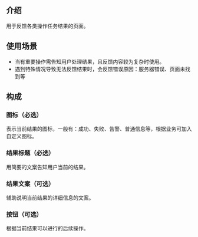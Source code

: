 ## 介绍

用于反馈各类操作任务结果的页面。

## 使用场景

- 当有重要操作需告知用户处理结果，且反馈内容较为复杂时使用。
- 遇到特殊情况导致无法反馈结果时，会反馈错误原因：服务器错误、页面未找到等

## 构成

### 图标（必选）

表示当前结果的图标，一般有：成功、失败、告警、普通信息等，根据业务可加入自定义图标。

### 结果标题（必选）

用简要的文案告知用户当前的结果。

### 结果文案（可选）

辅助说明当前结果的详细信息的文案。

### 按钮（可选）

根据当前结果可以进行的后续操作。
